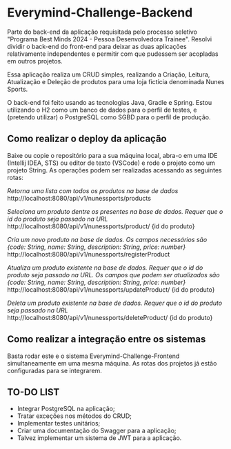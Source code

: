 # Everymind-Challenge-Backend
Parte do back-end da aplicação requisitada pelo processo seletivo "Programa Best Minds 2024 - Pessoa Desenvolvedora Trainee". Resolvi dividir o back-end do front-end para deixar as duas aplicações relativamente independentes 
e permitir com que pudessem ser acopladas em outros projetos.

Essa aplicação realiza um CRUD simples, realizando a Criação, Leitura, Atualização e Deleção de produtos para uma loja fictícia denominada Nunes Sports.

O back-end foi feito usando as tecnologias Java, Gradle e Spring. Estou utilizando o H2 como um banco de dados para o perfil de testes, e (pretendo utilizar) o PostgreSQL como SGBD para o perfil de produção.

## Como realizar o deploy da aplicação

Baixe ou copie o repositório para a sua máquina local, abra-o em uma IDE (Intellij IDEA, STS) ou editor de texto (VSCode) e rode o projeto como um projeto String.
As operações podem ser realizadas acessando as seguintes rotas:

*Retorna uma lista com todos os produtos na base de dados*
http://localhost:8080/api/v1/nunessports/products

*Seleciona um produto dentre os presentes na base de dados. Requer que o id do produto seja passado na URL*
http://localhost:8080/api/v1/nunessports/product/ {id do produto}

*Cria um novo produto na base de dados. Os campos necessários são {code: String, name: String, description: String, price: number}*
http://localhost:8080/api/v1/nunessports/registerProduct

*Atualiza um produto existente na base de dados. Requer que o id do produto seja passado na URL. Os campos que podem ser atualizados são {code: String, name: String, description: String, price: number}*
http://localhost:8080/api/v1/nunessports/updateProduct/ {id do produto}

*Deleta um produto existente na base de dados. Requer que o id do produto seja passado na URL*
http://localhost:8080/api/v1/nunessports/deleteProduct/ {id do produto}

## Como realizar a integração entre os sistemas

Basta rodar este e o sistema Everymind-Challenge-Frontend simultaneamente em uma mesma máquina. As rotas dos projetos já estão configuradas para se integrarem.

## TO-DO LIST
- Integrar PostgreSQL na aplicação;
- Tratar exceções nos métodos do CRUD;
- Implementar testes unitários;
- Criar uma documentação do Swagger para a aplicação;
- Talvez implementar um sistema de JWT para a aplicação.
